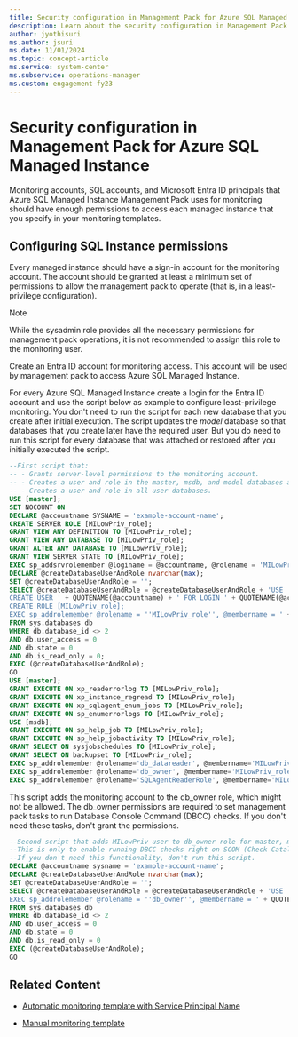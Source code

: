 ```yaml
---
title: Security configuration in Management Pack for Azure SQL Managed Instance
description: Learn about the security configuration in Management Pack for Azure SQL Managed Instance.
author: jyothisuri
ms.author: jsuri
ms.date: 11/01/2024
ms.topic: concept-article
ms.service: system-center
ms.subservice: operations-manager
ms.custom: engagement-fy23
---
```


# Security configuration in Management Pack for Azure SQL Managed Instance

Monitoring accounts, SQL accounts, and Microsoft Entra ID principals that Azure SQL Managed Instance Management Pack uses for monitoring should have enough permissions to access each managed instance that you specify in your monitoring templates.

## Configuring SQL Instance permissions

Every managed instance should have a sign-in account for the monitoring account. The account should be granted at least a minimum set of permissions to allow the management pack to operate (that is, in a least-privilege configuration).

> [!NOTE]
> While the sysadmin role provides all the necessary permissions for management pack operations, it is not recommended to assign this role to the monitoring user.

Create an Entra ID account for monitoring access. This account will be used by management pack to access Azure SQL Managed Instance.

For every Azure SQL Managed Instance create a login for the Entra ID account and use the script below as example to configure least-privilege monitoring. You don't need to run the script for each new database that you create after initial execution. The script updates the *model* database so that databases that you create later have the required user. But you do need to run this script for every database that was attached or restored after you initially executed the script.

```sql
--First script that:
-- - Grants server-level permissions to the monitoring account.
-- - Creates a user and role in the master, msdb, and model databases and grants the required permissions to it.
-- - Creates a user and role in all user databases.
USE [master];
SET NOCOUNT ON
DECLARE @accountname SYSNAME = 'example-account-name';
CREATE SERVER ROLE [MILowPriv_role];
GRANT VIEW ANY DEFINITION TO [MILowPriv_role];
GRANT VIEW ANY DATABASE TO [MILowPriv_role];
GRANT ALTER ANY DATABASE TO [MILowPriv_role];
GRANT VIEW SERVER STATE TO [MILowPriv_role];
EXEC sp_addsrvrolemember @loginame = @accountname, @rolename = 'MILowPriv_role';
DECLARE @createDatabaseUserAndRole nvarchar(max);
SET @createDatabaseUserAndRole = '';
SELECT @createDatabaseUserAndRole = @createDatabaseUserAndRole + 'USE ' + QUOTENAME(db.name) + ';
CREATE USER ' + QUOTENAME(@accountname) + ' FOR LOGIN ' + QUOTENAME(@accountname) + ';
CREATE ROLE [MILowPriv_role];
EXEC sp_addrolemember @rolename = ''MILowPriv_role'', @membername = ' + QUOTENAME(@accountname) + ''
FROM sys.databases db
WHERE db.database_id <> 2
AND db.user_access = 0
AND db.state = 0
AND db.is_read_only = 0;
EXEC (@createDatabaseUserAndRole);
GO
USE [master];
GRANT EXECUTE ON xp_readerrorlog TO [MILowPriv_role];
GRANT EXECUTE ON xp_instance_regread TO [MILowPriv_role];
GRANT EXECUTE ON xp_sqlagent_enum_jobs TO [MILowPriv_role];
GRANT EXECUTE ON sp_enumerrorlogs TO [MILowPriv_role];
USE [msdb];
GRANT EXECUTE ON sp_help_job TO [MILowPriv_role];
GRANT EXECUTE ON sp_help_jobactivity TO [MILowPriv_role];
GRANT SELECT ON sysjobschedules TO [MILowPriv_role];
GRANT SELECT ON backupset TO [MILowPriv_role];
EXEC sp_addrolemember @rolename='db_datareader', @membername='MILowPriv_role';
EXEC sp_addrolemember @rolename='db_owner', @membername='MILowPriv_role';
EXEC sp_addrolemember @rolename='SQLAgentReaderRole', @membername='MILowPriv_role';
```

This script adds the monitoring account to the db_owner role, which might not be allowed. The db_owner permissions are required to set management pack tasks to run Database Console Command (DBCC) checks. If you don't need these tasks, don't grant the permissions.

```sql
--Second script that adds MILowPriv user to db_owner role for master, msdb, model, and all user databases.
--This is only to enable running DBCC checks right on SCOM (Check Catalog, Check Database, Check Disk).
--If you don't need this functionality, don't run this script.
DECLARE @accountname sysname = 'example-account-name';
DECLARE @createDatabaseUserAndRole nvarchar(max);
SET @createDatabaseUserAndRole = '';
SELECT @createDatabaseUserAndRole = @createDatabaseUserAndRole + 'USE ' + QUOTENAME(db.name) + ';
EXEC sp_addrolemember @rolename = ''db_owner'', @membername = ' + QUOTENAME(@accountname) + ''
FROM sys.databases db
WHERE db.database_id <> 2
AND db.user_access = 0
AND db.state = 0
AND db.is_read_only = 0
EXEC (@createDatabaseUserAndRole);
GO
```

## Related Content

- [Automatic monitoring template with Service Principal Name](managed-instance-management-pack-automatic-monitoring-service-principal-name.md)

- [Manual monitoring template](managed-instance-management-pack-manual-monitoring.md)
